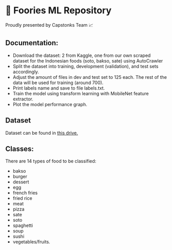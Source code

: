 # 🍔 Foories ML Repository

Proudly presented by Capstonks Team 📈

## Documentation:

- Download the dataset: 2 from Kaggle, one from our own scraped dataset for the Indonesian foods (soto, bakso, sate) using AutoCrawler
- Split the dataset into training, development (validation), and test sets accordingly.
- Adjust the amount of files in dev and test set to 125 each. The rest of the data will be used for training (around 700).
- Print labels name and save to file labels.txt.
- Train the model using transform learning with MobileNet feature extractor.
- Plot the model performance graph.

## Dataset

Dataset can be found in [this drive.](https://drive.google.com/file/d/1-5Eosu193w4CfmCurC7Rj1obEk0lV-55/view?usp=sharing)

## Classes:

There are 14 types of food to be classified:

- bakso
- burger
- dessert
- egg
- french fries
- fried rice
- meat
- pizza
- sate
- soto
- spaghetti
- soup
- sushi
- vegetables/fruits.